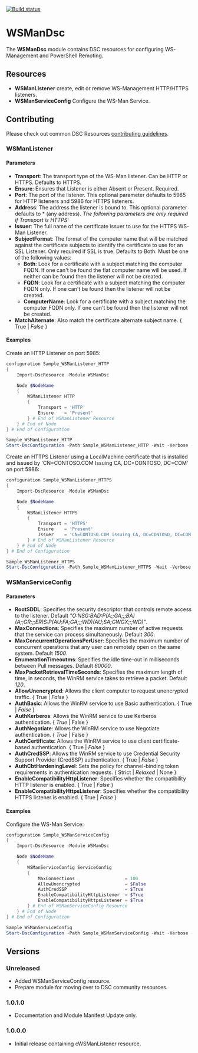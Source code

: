 [![Build status](https://ci.appveyor.com/api/projects/status/lppuhbyqkwoect24/branch/master?svg=true)](https://ci.appveyor.com/project/PlagueHO/wsmandsc/branch/master)

# WSManDsc

The **WSManDsc** module contains DSC resources for configuring WS-Management and PowerShell Remoting.

## Resources

* **WSManListener** create, edit or remove WS-Management HTTP/HTTPS listeners.
* **WSManServiceConfig** Configure the WS-Man Service.

## Contributing
Please check out common DSC Resources [contributing guidelines](https://github.com/PowerShell/DscResource.Kit/blob/master/CONTRIBUTING.md).

### WSManListener
#### Parameters
* **Transport**: The transport type of the WS-Man listener. Can be HTTP or HTTPS. Defaults to HTTPS.
* **Ensure**: Ensures that Listener is either Absent or Present. Required.
* **Port**: The port of the listener. This optional parameter defaults to 5985 for HTTP listeners and 5986 for HTTPS listeners.
* **Address**: The address the listener is bound to. This optional parameter defaults to * (any address).
*The following parameters are only required if Transport is HTTPS:*
* **Issuer**: The full name of the certificate issuer to use for the HTTPS WS-Man Listener.
* **SubjectFormat**: The format of the computer name that will be matched against the certificate subjects to identify the certificate to use for an SSL Listener. Only required if SSL is true. Defaults to Both. Must be one of the following values:
    * **Both**: Look for a certificate with a subject matching the computer FQDN. If one can't be found the flat computer name will be used. If neither can be found then the listener will not be created.
    * **FQDN**: Look for a certificate with a subject matching the computer FQDN only. If one can't be found then the listener will not be created.
    * **ComputerName**: Look for a certificate with a subject matching the computer FQDN only. If one can't be found then the listener will not be created.
* **MatchAlternate**: Also match the certificate alternate subject name. { True | _False_ }

#### Examples
Create an HTTP Listener on port 5985:
```powershell
configuration Sample_WSManListener_HTTP
{
    Import-DscResource -Module WSManDsc

    Node $NodeName
    {
        WSManListener HTTP
        {
            Transport = 'HTTP'
            Ensure    = 'Present'
        } # End of WSManListener Resource
    } # End of Node
} # End of Configuration

Sample_WSManListener_HTTP
Start-DscConfiguration -Path Sample_WSManListener_HTTP -Wait -Verbose -Force
```

Create an HTTPS Listener using a LocalMachine certificate that is installed and issued by 'CN=CONTOSO.COM Issuing CA, DC=CONTOSO, DC=COM' on port 5986:
```powershell
configuration Sample_WSManListener_HTTPS
{
    Import-DscResource -Module WSManDsc

    Node $NodeName
    {
        WSManListener HTTPS
        {
            Transport = 'HTTPS'
            Ensure    = 'Present'
            Issuer    = 'CN=CONTOSO.COM Issuing CA, DC=CONTOSO, DC=COM'
        } # End of WSManListener Resource
    } # End of Node
} # End of Configuration

Sample_WSManListener_HTTPS
Start-DscConfiguration -Path Sample_WSManListener_HTTPS -Wait -Verbose -Force
```

### WSManServiceConfig
#### Parameters
* **RootSDDL**: Specifies the security descriptor that controls remote access to the listener. Default _"O:NSG:BAD:P(A;;GA;;;BA)(A;;GR;;;ER)S:P(AU;FA;GA;;;WD)(AU;SA;GWGX;;;WD)"_.
* **MaxConnections**: Specifies the maximum number of active requests that the service can process simultaneously. Default _300_.
* **MaxConcurrentOperationsPerUser**: Specifies the maximum number of concurrent operations that any user can remotely open on the same system. Default _1500_.
* **EnumerationTimeoutms**: Specifies the idle time-out in milliseconds between Pull messages. Default _60000_.
* **MaxPacketRetrievalTimeSeconds**: Specifies the maximum length of time, in seconds, the WinRM service takes to retrieve a packet. Default _120_.
* **AllowUnencrypted**: Allows the client computer to request unencrypted traffic. { True | _False_ }
* **AuthBasic**: Allows the WinRM service to use Basic authentication. { True | _False_ }
* **AuthKerberos**: Allows the WinRM service to use Kerberos authentication. { _True_ | False }
* **AuthNegotiate**: Allows the WinRM service to use Negotiate authentication. { _True_ | False }
* **AuthCertificate**: Allows the WinRM service to use client certificate-based authentication. { True | _False_ }
* **AuthCredSSP**: Allows the WinRM service to use Credential Security Support Provider (CredSSP) authentication. { True | _False_ }
* **AuthCbtHardeningLevel**: Sets the policy for channel-binding token requirements in authentication requests. { Strict | _Relaxed_ | None }
* **EnableCompatibilityHttpListener**: Specifies whether the compatibility HTTP listener is enabled. { True | _False_ }
* **EnableCompatibilityHttpsListener**: Specifies whether the compatibility HTTPS listener is enabled. { True | _False_ }

#### Examples
Configure the WS-Man Service:
```powershell
configuration Sample_WSManServiceConfig
{
    Import-DscResource -Module WSManDsc

    Node $NodeName
    {
        WSManServiceConfig ServiceConfig
        {
            MaxConnections                   = 100
            AllowUnencrypted                 = $False
            AuthCredSSP                      = $True
            EnableCompatibilityHttpListener  = $True
            EnableCompatibilityHttpsListener = $True
        } # End of WSManServiceConfig Resource
    } # End of Node
} # End of Configuration

Sample_WSManServiceConfig
Start-DscConfiguration -Path Sample_WSManServiceConfig -Wait -Verbose -Force
```

## Versions

### Unreleased
* Added WSManServiceConfig resource.
* Prepare module for moving over to DSC community resources.

### 1.0.1.0
* Documentation and Module Manifest Update only.

### 1.0.0.0
* Initial release containing cWSManListener resource.
